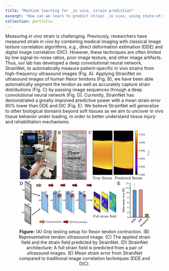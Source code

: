 ```yaml
---
title: "Machine learning for _in vivo_ strain prediction"
excerpt: "How can we learn to predict strain _in vivo_ using state-of-the-art machine learning techniques in combination with medical imaging? <br/><img src='/images/StrainNet.png' alt='StrainNet' width='600'/>"
collection: portfolio
---
```


Measuring _in vivo_ strain is challenging. Previously, researchers have measured strain _in vivo_ by combining medical imaging with classical image texture correlation algorithms, e.g., direct deformation estimation (DDE) and digital image correlation (DIC). However, these techniques are often limited by low signal-to-noise ratios, poor image texture, and other image artifacts. Thus, our lab has developed a deep convolutional neural network, StrainNet, to automatically measure patient-specific in vivo strains from high-frequency ultrasound images (Fig. A). Applying StrainNet on ultrasound images of human flexor tendons (Fig. B), we have been able automatically segment the tendon as well as accurately capture strain distributions (Fig. C) by passing image sequences through a deep convolutional neural network (Fig. D). Currently, StrainNet has demonstrated a greatly improved predictive power with a mean strain error 90% lower than DDE and DIC (Fig. E). We believe StrainNet will generalize to other biological domains beyond soft tissues as we aim to uncover in vivo tissue behavior under loading, in order to better understand tissue injury and rehabilitation mechanisms.

<figure><img src="/images/StrainNet.png" alt="StrainNet"><figcaption align = "center"><b>Figure:</b> (A) Grip testing setup for flexor tendon contraction. (B) Representative tendon ultrasound image. (C) The applied strain field and the strain field predicted by StrainNet. (D) StrainNet architecture: A full strain field is predicted from a pair of ultrasound images. (E) Mean strain error from StrainNet compared to traditional image correlation techniques (DDE and DIC).</figcaption></figure>
